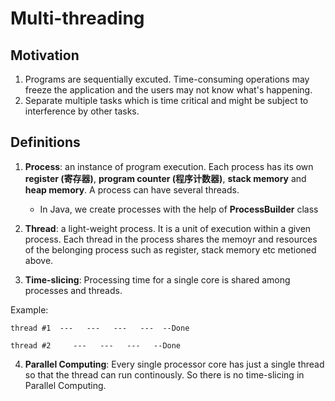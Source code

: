# Multi-threading

## Motivation

1. Programs are sequentially excuted. Time-consuming operations may freeze the application and the users may not know what's happening.
2. Separate multiple tasks which is time critical and might be subject to interference by other tasks.


## Definitions

1. **Process**: an instance of program execution. Each process has its own **register (寄存器)**, **program counter (程序计数器)**, **stack memory** and **heap memory**. A process can have several threads.
    * In Java, we create processes with the help of **ProcessBuilder** class

2. **Thread**: a light-weight process. It is a unit of execution within a given process. Each thread in the process shares the memoyr and resources of the belonging process such as register, stack memory etc metioned above.

3. **Time-slicing**: Processing time for a single core is shared among processes and threads.

Example: 
```
thread #1  ---   ---   ---   ---  --Done

thread #2     ---   ---   ---   --Done
```

4. **Parallel Computing**: Every single processor core has just a single thread so that the thread can run continously. So there is no time-slicing in Parallel Computing.

